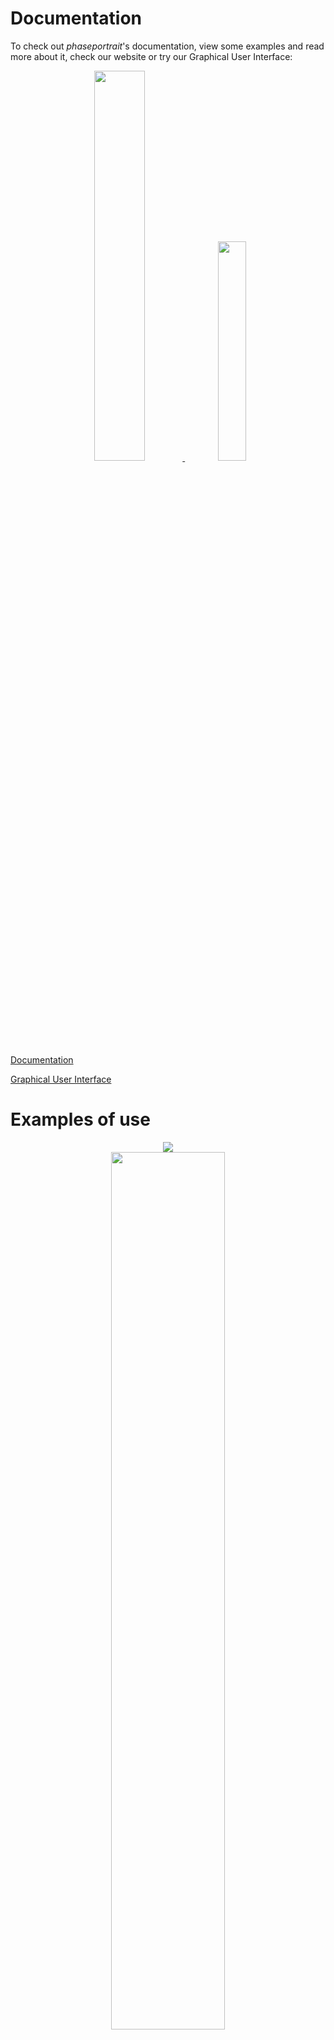 # Documentation

To check out *phaseportrait*'s documentation, view some examples and read more about it, check our website or try our Graphical User Interface:



<a href="https://phaseportrait.github.io/">
<center>
<img src="img/duckduck.png" width=40%>
</img>
<!-- </center> -->
</a>
<a href="https://github.com/phaseportrait/phaseportrait-gui">
<!-- <center> -->
<img src="img/duckduck_son.png" width=30%>
</center>
</a>


[Documentation](https://phaseportrait.github.io/)

[Graphical User Interface](https://github.com/phaseportrait/phaseportrait-gui)









# Examples of use
<a href="https://phaseportrait.github.io/trajectories_examples/">
<center><img src="imgs/trj_examples/Figure_7.png"></center>
</a>

<a href="https://phaseportrait.github.io/phaseportrait2d_examples/">
<center><img src="imgs/index/pendulum_example.png" width=60%><img src="imgs/index/damped_pendulum_example.png" width=60%></center>
</a>

<a href="https://phaseportrait.github.io/phaseportrait3d/">
<center><img src="imgs/pp3d_examples/example.png"></center>
</a>

<a href="https://phaseportrait.github.io/mapsandcobweb_examples/">
<center><img src="imgs/index/map_example_code.png"></center>
</a>


# Installation
**Installing via pip:**

Phaseportrait releases are available as wheel packages for macOS, Windows and Linux on PyPI. Install it using pip:
```
$ pip install phaseportrait
```

**Installing from source:**

Open a terminal on desired route and type the following:
```
$ git clone https://github.com/phaseportrait/phaseportrait
```
**Manual installation**

Visit [phase-portrait](https://github.com/phaseportrait/phaseportrait) webpage on GitHub. Click on green button saying *Code*, and download it in zip format.
Save and unzip on desired directory.

# What's this?
The idea behind this project was to create a simple way to make phase portraits in 2D and 3D in Python, as we couldn't find something similar on the internet, so we got down to work. (Update: found [jmoy/plotdf](https://github.com/jmoy/plotdf), offers similar 2D phase plots but it is very limited).

Eventually, we did some work on bifurcations, 1D maps and chaos in 3D trayectories.

This idea came while taking a course in non linear dynamics and chaos, during the 3rd year of physics degree, brought by our desire of visualizing things and programming.



We want to state that we are self-taught into making this kind of stuff, and we've tried to make things as *professionally* as possible, any comments about improving our work are welcome!

<!-- ## **Disclaimer:**

**Today's date (July 2021), we've decided to cease our work on this project (for the moment, as we have to move on other things). Therefore, this is the 'final' version of the project, there are no more features incoming. We've tried to leave the code documentated and with good organisation in case someone wants to carry on with some idea! Cheers** -->

# Authors

- Víctor Loras Herrero (vhloras@gmail.com)
- Unai Lería Fortea (unaileria@gmail.com)


# Contributing
This proyect is open-source, everyone can download, use and contribute. To do that, several options are offered:

* Fork the project, add a new feature / improve the existing ones and pull a request via GitHub.
* Contact us on our emails:
    * [vhloras@gmail.com](mailto:vhloras@gmail.com)
    * [unaileria@gmail.com](mailto:unaileria@gmail.com)
